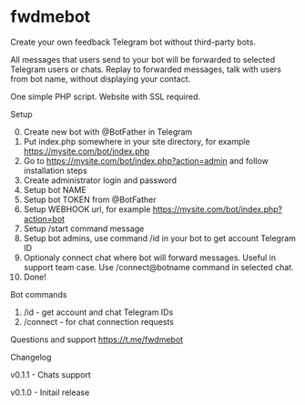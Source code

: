 # fwdmebot

Create your own feedback Telegram bot without third-party bots.

All messages that users send to your bot will be forwarded to selected Telegram users or chats.
Replay to forwarded messages, talk with users from bot name, without displaying your contact.

One simple PHP script.
Website with SSL required.

Setup

0. Create new bot with @BotFather in Telegram
1. Put index.php somewhere in your site directory, for example https://mysite.com/bot/index.php
2. Go to https://mysite.com/bot/index.php?action=admin and follow installation steps
3. Create administrator login and password
4. Setup bot NAME
5. Setup bot TOKEN from @BotFather
6. Setup WEBHOOK url, for example https://mysite.com/bot/index.php?action=bot
7. Setup /start command message 
8. Setup bot admins, use command /id in your bot to get account Telegram ID
9. Optionaly connect chat where bot will forward messages. Useful in support team case. Use /connect@botname command in selected chat. 
10. Done! 

Bot commands

1. /id - get account and chat Telegram IDs
2. /connect - for chat connection requests

Questions and support https://t.me/fwdmebot

Changelog

v0.1.1 - Chats support

v0.1.0 - Initail release